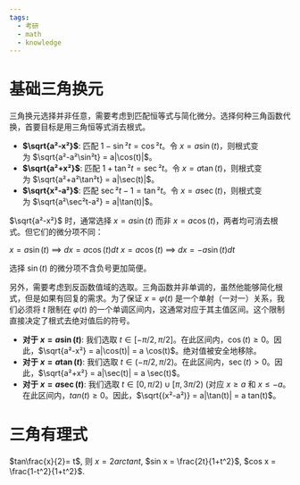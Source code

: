 ```yaml
---
tags:
  - 考研
  - math
  - knowledge
---
```


# 基础三角换元

三角换元选择并非任意，需要考虑到匹配恒等式与简化微分。选择何种三角函数代换，首要目标是用三角恒等式消去根式。

 - **$\sqrt{a²-x²}$**: 匹配 $1-\sin²t = \cos²t$。令 $x = a \sin(t)$，则根式变为 $\sqrt{a²-a²\sin²t} = a|\cos(t)|$。
 - **$\sqrt{a²+x²}$**: 匹配 $1+\tan²t = \sec²t$。令 $x = a \tan(t)$，则根式变为 $\sqrt{a²+a²\tan²t} = a|\sec(t)|$。
 - **$\sqrt{x²-a²}$**: 匹配 $\sec²t-1 = \tan²t$。令 $x = a \sec(t)$，则根式变为 $\sqrt{a²\sec²t-a²} = a|\tan(t)|$。
 
$\sqrt{a²-x²}$ 时，通常选择 $x = a \sin(t)$ 而非 $x = a \cos(t)$，两者均可消去根式。但它们的微分项不同：
 
$x = a \sin(t)$ ⟹ $dx = a \cos(t) dt$
$x = a \cos(t)$ ⟹ $dx = -a \sin(t) dt$

选择 $\sin(t)$ 的微分项不含负号更加简便。

另外，需要考虑到反函数值域的选取。三角函数并非单调的，虽然他能够简化根式，但是如果有回复的需求。为了保证 $x = φ(t)$ 是一个单射（一对一）关系，我们必须将 $t$ 限制在 $φ(t)$ 的一个单调区间内，这通常对应于其主值区间。这个限制直接决定了根式去绝对值后的符号。

- **对于 $x = a \sin(t)$**: 我们选取 $t ∈ [-π/2, π/2]$。在此区间内，$\cos(t) ≥ 0$。因此，$\sqrt{a²-x²} = a|\cos(t)| = a \cos(t)$。绝对值被安全地移除。
- **对于 $x = a \tan(t)$**: 我们选取 $t ∈ (-π/2, π/2)$。在此区间内，$\sec(t) > 0$。因此，$\sqrt{a²+x²} = a|\sec(t)| = a \sec(t)$。
- **对于 $x = a \sec(t)$**: 我们选取 $t ∈ [0, π/2)\cup[π, 3π/2)$ (对应 $x ≥ a$ 和 $x ≤ -a$。在此区间内，$tan(t) ≥ 0$。因此，$\sqrt{(x²-a²)} = a|\tan(t)| = a tan(t)$。

# 三角有理式

 $tan\frac{x}{2}= t$, 则 $x=2arctan t$, $sin x = \frac{2t}{1+t^2}$, $cos x = \frac{1-t^2}{1+t^2}$.
